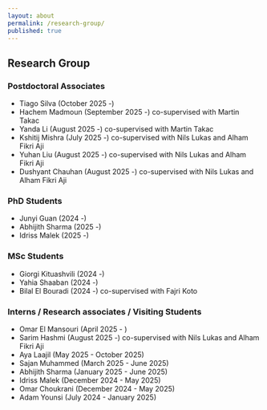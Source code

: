 ```yaml
---
layout: about
permalink: /research-group/
published: true
---
```


## Research Group

### Postdoctoral Associates
*   Tiago Silva (October 2025 -)
*   Hachem Madmoun (September 2025 -) co-supervised with Martin Takac
*   Yanda Li (August 2025 -) co-supervised with Martin Takac
*   Kshitij Mishra (July 2025 -) co-supervised with Nils Lukas and Alham Fikri Aji
*   Yuhan Liu (August 2025 -) co-supervised with Nils Lukas and Alham Fikri Aji
*   Dushyant Chauhan (August 2025 -) co-supervised with Nils Lukas and Alham Fikri Aji

### PhD Students
*   Junyi Guan (2024 -)
*   Abhijith Sharma (2025 -)
*   Idriss Malek (2025 -)

### MSc Students
*   Giorgi Kituashvili (2024 -)
*   Yahia Shaaban (2024 -)
*   Bilal El Bouradi (2024 -) co-supervised with Fajri Koto

### Interns / Research associates / Visiting Students
*   Omar El Mansouri (April 2025 - )
*   Sarim Hashmi (August 2025 -) co-supervised with Nils Lukas and Alham Fikri Aji
*   Aya Laajil (May 2025 - October 2025)
*   Sajan Muhammed (March 2025 - June 2025)
*   Abhijith Sharma (January 2025 - June 2025)
*   Idriss Malek (December 2024 - May 2025)
*   Omar Choukrani (December 2024 - May 2025)
*   Adam Younsi (July 2024 - January 2025) 

